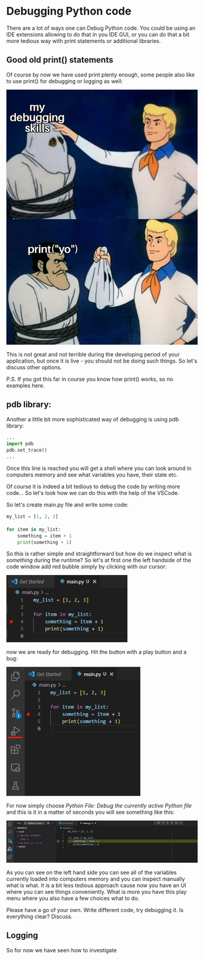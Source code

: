 # Debugging Python code

There are a lot of ways one can Debug Python code. You could be using an IDE extensions allowing to do that in you IDE GUI, or you can do that a bit more tedious way with print statements or additional libraries.


## Good old print() statements

Of course by now we have used print plenty enough, some people also like to use print() for debugging or logging as well:

![IMG](https://github.com/CodeAcademy-Online/python-new-material-level2/blob/master/images/debug4.png)

This is not great and not terrible during the developing period of your application, but once it is live - you should not be doing such things. So let's discuss other options.

P.S. If you got this far in course you know how print() works, so no examples here.

## pdb library:

Another a little bit more sophisticated way of debugging is using pdb library:

```python
...
import pdb
pdb.set_trace()
...
``` 

Once this line is reached you will get a shell where you can look around in computers memory and see what variables you have, their state etc.

Of course it is indeed a bit tedious to debug the code by writing more code... So let's look how we can do this with the help of the VSCode. 

So let's create main.py file and write some code:

```python
my_list = [1, 2, 3]

for item in my_list:
    something = item + 1
    print(something + 1)
```


So this is rather simple and straightforward but how do we inspect what is _something_ during the runtime? So let's at first one the left handside of the code window add red bubble simply by clicking with our cursor:

![IMG](https://github.com/CodeAcademy-Online/python-new-material-level2/blob/master/images/debug1.jpg)

now we are ready for debugging. Hit the button with a play button and a bug:

![IMG](https://github.com/CodeAcademy-Online/python-new-material-level2/blob/master/images/debug2.jpg)

For now simply choose _Python File: Debug the currently active Python file_ and this is it in a matter of seconds you will see something like this:

![IMG](https://github.com/CodeAcademy-Online/python-new-material-level2/blob/master/images/debug3.jpg)


As you can see on the left hand side you can see all of the variables currently loaded into computers memory and you can inspect manually what is what. It is a bit less tedious approach cause now you have an UI where you can see things conveniently. What is more you have this play menu where you also have a few choices what to do.

Please have a go of your own. Write different code, try debugging it. Is everything clear? Discuss.

## Logging

So for now we have seen how to investigate

